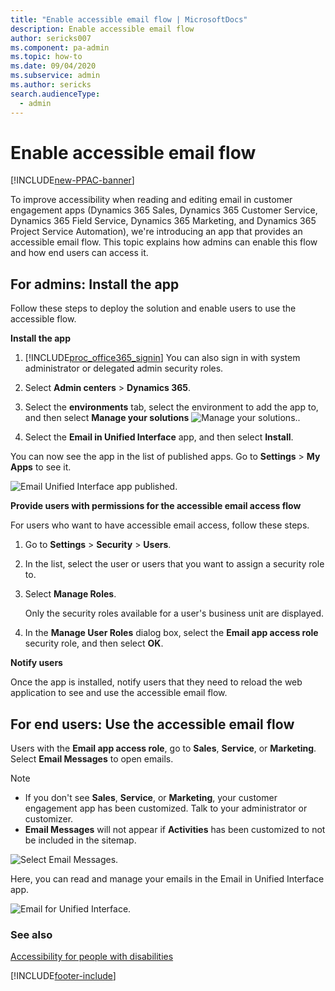 ```yaml
---
title: "Enable accessible email flow | MicrosoftDocs"
description: Enable accessible email flow
author: sericks007
ms.component: pa-admin
ms.topic: how-to
ms.date: 09/04/2020
ms.subservice: admin
ms.author: sericks
search.audienceType: 
  - admin
---
```

# Enable accessible email flow

[!INCLUDE[new-PPAC-banner](~/includes/new-PPAC-banner.md)]

<!-- legacy procedure -->

To improve accessibility when reading and editing email in customer engagement apps (Dynamics 365 Sales, Dynamics 365 Customer Service, Dynamics 365 Field Service, Dynamics 365 Marketing, and Dynamics 365 Project Service Automation), we're introducing an app that provides an accessible email flow. This topic explains how admins can enable this flow and how end users can access it.

## For admins: Install the app

Follow these steps to deploy the solution and enable users to use the accessible flow.

**Install the app**

1. [!INCLUDE[proc_office365_signin](../includes/proc-office365-signin.md)] You can also sign in with system administrator or delegated admin security roles.  
  
2. Select **Admin centers** > **Dynamics 365**.  

3. Select the **environments** tab, select the environment to add the app to, and then select **Manage your solutions** ![Manage your solutions.](media/manage-solution.png "Manage your solutions").

4. Select the **Email in Unified Interface** app, and then select **Install**.  

You can now see the app in the list of published apps. Go to **Settings** > **My Apps** to see it.

![Email Unified Interface app published.](media/email-unified-interface-app-published.png "Email Unified Interface app published")

**Provide users with permissions for the accessible email access flow**

For users who want to have accessible email access, follow these steps.

1.  Go to **Settings** > **Security** > **Users**.  
  
2.  In the list, select the user or users that you want to assign a security role to.  
  
3.  Select **Manage Roles**.  
  
    Only the security roles available for a user's business unit are displayed.  
  
4.  In the **Manage User Roles** dialog box, select the **Email app access role** security role, and then select **OK**.  

**Notify users**

Once the app is installed, notify users that they need to reload the web application to see and use the accessible email flow.

## For end users: Use the accessible email flow

Users with the **Email app access role**, go to **Sales**, **Service**, or **Marketing**. Select **Email Messages** to open emails.

> [!NOTE]
> - If you don't see **Sales**, **Service**, or **Marketing**, your customer engagement app has been customized. Talk to your administrator or customizer.
> - **Email Messages** will not appear if **Activities** has been customized to not be included in the sitemap.

![Select Email Messages.](media/select-email-messages75.png "Select Email Messages")

Here, you can read and manage your emails in the Email in Unified Interface app.

![Email for Unified Interface.](media/email-for-unified-interface.png "Email for Unified Interface")

### See also

[Accessibility for people with disabilities](/dynamics365/customerengagement/on-premises/basics/accessibility-people-with-disabilities)<br/>



[!INCLUDE[footer-include](../includes/footer-banner.md)]
